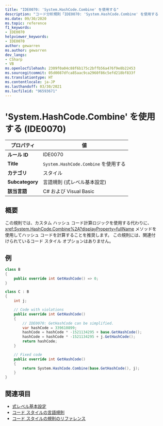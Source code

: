 ```yaml
---
title: "IDE0070: 'System.HashCode.Combine' を使用する"
description: "コード分析規則「IDE0070: 'System.HashCode.Combine' を使用する」について"
ms.date: 09/30/2020
ms.topic: reference
f1_keywords:
- IDE0070
helpviewer_keywords:
- IDE0070
author: gewarren
ms.author: gewarren
dev_langs:
- CSharp
- VB
ms.openlocfilehash: 2309f0a04c88f6b175c2bffb56a476f9e8b22453
ms.sourcegitcommit: 05d0087dfca85aac9ca2960f86c5efd218bf833f
ms.translationtype: HT
ms.contentlocale: ja-JP
ms.lasthandoff: 03/30/2021
ms.locfileid: "96593671"
---
```

# <a name="use-systemhashcodecombine-ide0070"></a>'System.HashCode.Combine' を使用する (IDE0070)

|プロパティ|値|
|-|-|
| **ルール ID** | IDE0070 |
| **Title** | `System.HashCode.Combine` を使用する |
| **カテゴリ** | スタイル |
| **Subcategory** | 言語規則 (式レベル基本設定) |
| **該当言語** | C# および Visual Basic |

## <a name="overview"></a>概要

この規則では、カスタム ハッシュ コード計算ロジックを使用する代わりに、<xref:System.HashCode.Combine%2A?displayProperty=fullName> メソッドを使用してハッシュ コードを計算することを推奨します。 この規則には、関連付けられているコード スタイル オプションはありません。

## <a name="example"></a>例

```csharp
class B
{
    public override int GetHashCode() => 0;
}

class C : B
{
    int j;

    // Code with violations
    public override int GetHashCode()
    {
        // IDE0070: GetHashCode can be simplified.
        var hashCode = 339610899;
        hashCode = hashCode * -1521134295 + base.GetHashCode();
        hashCode = hashCode * -1521134295 + j.GetHashCode();
        return hashCode;
    }

    // Fixed code
    public override int GetHashCode()
    {
        return System.HashCode.Combine(base.GetHashCode(), j);
    }
}
```

## <a name="see-also"></a>関連項目

- [式レベル基本設定](expression-level-preferences.md)
- [コード スタイルの言語規則](language-rules.md)
- [コード スタイルの規則のリファレンス](index.md)
